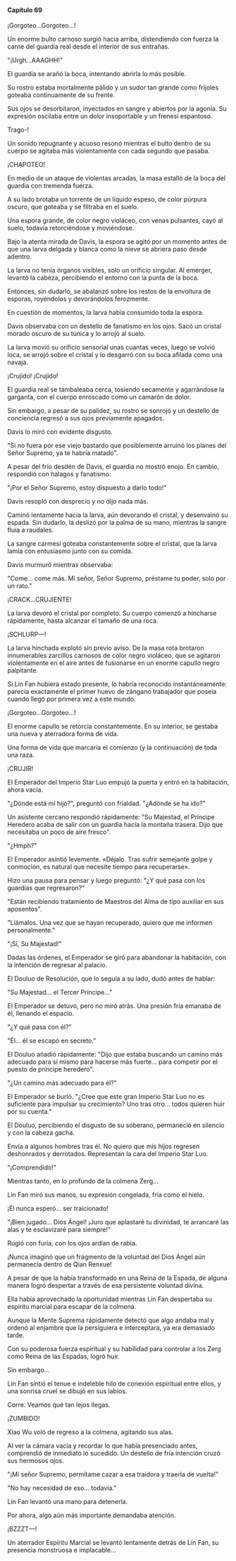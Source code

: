 
#### Capítulo 69


¡Gorgoteo...Gorgoteo...!

Un enorme bulto carnoso surgió hacia arriba, distendiendo con fuerza la carne del guardia real desde el interior de sus entrañas.

"¡Urgh...AAAGHH!"

El guardia se arañó la boca, intentando abrirla lo más posible.

Su rostro estaba mortalmente pálido y un sudor tan grande como frijoles goteaba continuamente de su frente.

Sus ojos se desorbitaron, inyectados en sangre y abiertos por la agonía. Su expresión oscilaba entre un dolor insoportable y un frenesí espantoso.

Trago-!

Un sonido repugnante y acuoso resonó mientras el bulto dentro de su cuerpo se agitaba más violentamente con cada segundo que pasaba.

¡CHAPOTEO!

En medio de un ataque de violentas arcadas, la masa estalló de la boca del guardia con tremenda fuerza.

A su lado brotaba un torrente de un líquido espeso, de color púrpura oscuro, que goteaba y se filtraba en el suelo.

Una espora grande, de color negro violáceo, con venas pulsantes, cayó al suelo, todavía retorciéndose y moviéndose.

Bajo la atenta mirada de Davis, la espora se agitó por un momento antes de que una larva delgada y blanca como la nieve se abriera paso desde adentro.

La larva no tenía órganos visibles, solo un orificio singular. Al emerger, levantó la cabeza, percibiendo el entorno con la punta de la boca.

Entonces, sin dudarlo, se abalanzó sobre los restos de la envoltura de esporas, royéndolos y devorándolos ferozmente.

En cuestión de momentos, la larva había consumido toda la espora.

Davis observaba con un destello de fanatismo en los ojos. Sacó un cristal morado oscuro de su túnica y lo arrojó al suelo.

La larva movió su orificio sensorial unas cuantas veces, luego se volvió loca, se arrojó sobre el cristal y lo desgarró con su boca afilada como una navaja.

¡Crujido! ¡Crujido!

El guardia real se tambaleaba cerca, tosiendo secamente y agarrándose la garganta, con el cuerpo enroscado como un camarón de dolor.

Sin embargo, a pesar de su palidez, su rostro se sonrojó y un destello de conciencia regresó a sus ojos previamente apagados.

Davis lo miró con evidente disgusto.

"Si no fuera por ese viejo bastardo que posiblemente arruinó los planes del Señor Supremo, ya te habría matado".

A pesar del frío desdén de Davis, el guardia no mostró enojo. En cambio, respondió con halagos y fanatismo:

"¡Por el Señor Supremo, estoy dispuesto a darlo todo!"

Davis resopló con desprecio y no dijo nada más.

Caminó lentamente hacia la larva, aún devorando el cristal, y desenvainó su espada. Sin dudarlo, la deslizó por la palma de su mano, mientras la sangre fluía a raudales.

La sangre carmesí goteaba constantemente sobre el cristal, que la larva lamía con entusiasmo junto con su comida.

Davis murmuró mientras observaba:

"Come... come más. Mi señor, Señor Supremo, préstame tu poder, solo por un rato."

¡CRACK...CRUJIENTE!

La larva devoró el cristal por completo. Su cuerpo comenzó a hincharse rápidamente, hasta alcanzar el tamaño de una roca.

¡SCHLURP—!

La larva hinchada explotó sin previo aviso. De la masa rota brotaron innumerables zarcillos carnosos de color negro violáceo, que se agitaron violentamente en el aire antes de fusionarse en un enorme capullo negro palpitante.

Si Lin Fan hubiera estado presente, lo habría reconocido instantáneamente: parecía exactamente el primer huevo de zángano trabajador que poseía cuando llegó por primera vez a este mundo.

¡Gorgoteo...Gorgoteo...!

El enorme capullo se retorcía constantemente. En su interior, se gestaba una nueva y aterradora forma de vida.

Una forma de vida que marcaría el comienzo (y la continuación) de toda una raza.

¡CRUJIR!

El Emperador del Imperio Star Luo empujó la puerta y entró en la habitación, ahora vacía.

"¿Dónde está mi hijo?", preguntó con frialdad. "¿Adónde se ha ido?"

Un asistente cercano respondió rápidamente: "Su Majestad, el Príncipe Heredero acaba de salir con un guardia hacia la montaña trasera. Dijo que necesitaba un poco de aire fresco".

"¿Hmph?"

El Emperador asintió levemente. «Déjalo. Tras sufrir semejante golpe y conmoción, es natural que necesite tiempo para recuperarse».

Hizo una pausa para pensar y luego preguntó: "¿Y qué pasa con los guardias que regresaron?"

"Están recibiendo tratamiento de Maestros del Alma de tipo auxiliar en sus aposentos".

"Llámalos. Una vez que se hayan recuperado, quiero que me informen personalmente."

"¡Sí, Su Majestad!"

Dadas las órdenes, el Emperador se giró para abandonar la habitación, con la intención de regresar al palacio.

El Douluo de Resolución, que lo seguía a su lado, dudó antes de hablar:

"Su Majestad... el Tercer Príncipe..."

El Emperador se detuvo, pero no miró atrás. Una presión fría emanaba de él, llenando el espacio.

"¿Y qué pasa con él?"

"Él... él se escapó en secreto."

El Douluo añadió rápidamente: "Dijo que estaba buscando un camino más adecuado para sí mismo para hacerse más fuerte... para competir por el puesto de príncipe heredero".

"¿Un camino más adecuado para él?"

El Emperador se burló. "¿Cree que este gran Imperio Star Luo no es suficiente para impulsar su crecimiento? Uno tras otro... todos quieren huir por su cuenta."

El Douluo, percibiendo el disgusto de su soberano, permaneció en silencio y con la cabeza gacha.

Envía a algunos hombres tras él. No quiero que mis hijos regresen deshonrados y derrotados. Representan la cara del Imperio Star Luo.

"¡Comprendido!"

Mientras tanto, en lo profundo de la colmena Zerg...

Lin Fan miró sus manos, su expresión congelada, fría como el hielo.

¡Él nunca esperó... ser traicionado!

"¡Bien jugado... Dios Ángel! ¡Juro que aplastaré tu divinidad, te arrancaré las alas y te esclavizaré para siempre!"

Rugió con furia, con los ojos ardían de rabia.

¡Nunca imaginó que un fragmento de la voluntad del Dios Ángel aún permanecía dentro de Qian Renxue!

A pesar de que la había transformado en una Reina de la Espada, de alguna manera logró despertar a través de esa persistente voluntad divina.

Ella había aprovechado la oportunidad mientras Lin Fan despertaba su espíritu marcial para escapar de la colmena.

Aunque la Mente Suprema rápidamente detectó que algo andaba mal y ordenó al enjambre que la persiguiera e interceptara, ya era demasiado tarde.

Con su poderosa fuerza espiritual y su habilidad para controlar a los Zerg como Reina de las Espadas, logró huir.

Sin embargo...

Lin Fan sintió el tenue e indeleble hilo de conexión espiritual entre ellos, y una sonrisa cruel se dibujó en sus labios.

Corre. Veamos qué tan lejos llegas.

¡ZUMBIDO!

Xiao Wu voló de regreso a la colmena, agitando sus alas.

Al ver la cámara vacía y recordar lo que había presenciado antes, comprendió de inmediato lo sucedido. Un destello de fría intención cruzó sus hermosos ojos.

"¡Mi señor Supremo, permítame cazar a esa traidora y traerla de vuelta!"

"No hay necesidad de eso... todavía."

Lin Fan levantó una mano para detenerla.

Por ahora, algo aún más importante demandaba atención.

¡BZZZT—!

Un aterrador Espíritu Marcial se levantó lentamente detrás de Lin Fan, su presencia monstruosa e implacable...